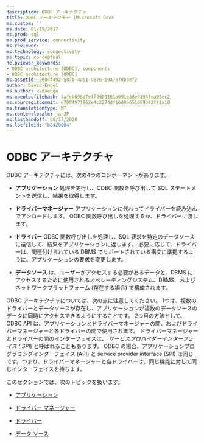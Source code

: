 ```yaml
---
description: ODBC アーキテクチャ
title: ODBC アーキテクチャ |Microsoft Docs
ms.custom: ''
ms.date: 01/19/2017
ms.prod: sql
ms.prod_service: connectivity
ms.reviewer: ''
ms.technology: connectivity
ms.topic: conceptual
helpviewer_keywords:
- ODBC architecture [ODBC], components
- ODBC architecture [ODBC]
ms.assetid: 2604f492-587b-4a51-9876-59a7870b3ef2
author: David-Engel
ms.author: v-daenge
ms.openlocfilehash: 3afeb698d7eff9d09161a091e3de0194fea93ec2
ms.sourcegitcommit: e700497f962e4c2274df16d9e651059b42ff1a10
ms.translationtype: MT
ms.contentlocale: ja-JP
ms.lasthandoff: 08/17/2020
ms.locfileid: "88429004"
---
```

# <a name="odbc-architecture"></a>ODBC アーキテクチャ
ODBC アーキテクチャには、次の4つのコンポーネントがあります。  
  
-   **アプリケーション** 処理を実行し、ODBC 関数を呼び出して SQL ステートメントを送信し、結果を取得します。  
  
-   **ドライバーマネージャー** アプリケーションに代わってドライバーを読み込んでアンロードします。 ODBC 関数呼び出しを処理するか、ドライバーに渡します。  
  
-   **ドライバー** ODBC 関数呼び出しを処理し、SQL 要求を特定のデータソースに送信して、結果をアプリケーションに返します。 必要に応じて、ドライバーは、関連付けられている DBMS でサポートされている構文に準拠するように、アプリケーションの要求を変更します。  
  
-   **データソース** は、ユーザーがアクセスする必要があるデータと、DBMS にアクセスするために使用されるオペレーティングシステム、DBMS、およびネットワークプラットフォーム (存在する場合) で構成されます。  
  
 ODBC アーキテクチャについては、次の点に注意してください。 1つは、複数のドライバーとデータソースが存在し、アプリケーションが複数のデータソースのデータに同時にアクセスできるようにすることです。 2つ目の方法として、ODBC API は、アプリケーションとドライバーマネージャーの間、およびドライバーマネージャーと各ドライバーの間で使用されます。 ドライバーマネージャーとドライバーの間のインターフェイスは、 *サービスプロバイダーインターフェイス (* *SPI*) と呼ばれることもあります。 ODBC の場合、アプリケーションプログラミングインターフェイス (API) と service provider interface (SPI) は同じです。つまり、ドライバーマネージャーと各ドライバーは、同じ機能に対して同じインターフェイスを持ちます。  
  
 このセクションでは、次のトピックを扱います。  
  
-   [アプリケーション](../../odbc/reference/applications.md)  
  
-   [ドライバー マネージャー](../../odbc/reference/the-driver-manager.md)  
  
-   [ドライバー](../../odbc/reference/drivers.md)  
  
-   [データ ソース](../../odbc/reference/data-sources.md)

